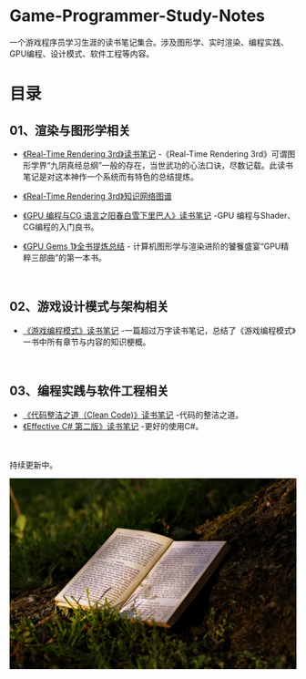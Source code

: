 # Game-Programmer-Study-Notes

一个游戏程序员学习生涯的读书笔记集合。涉及图形学、实时渲染、编程实践、GPU编程、设计模式、软件工程等内容。

# 目录

## 01、渲染与图形学相关
- [《Real-Time Rendering 3rd》读书笔记](https://github.com/QianMo/Programming-Reading-Notes/tree/master/Content/%E3%80%8AReal-Time%20Rendering%203rd%E3%80%8B%E8%AF%BB%E4%B9%A6%E7%AC%94%E8%AE%B0)
-《Real-Time Rendering
3rd》可谓图形学界“九阴真经总纲”一般的存在，当世武功的心法口诀，尽数记载。此读书笔记是对这本神作一个系统而有特色的总结提炼。

- [《Real-Time Rendering 3rd》知识网络图谱](https://github.com/QianMo/Game-Programmer-Study-Notes/tree/master/Content/%E3%80%8AReal-Time%20Rendering%203rd%E3%80%8B%E7%9F%A5%E8%AF%86%E7%BD%91%E7%BB%9C%E5%9B%BE%E8%B0%B1)

- [《GPU 编程与CG 语言之阳春白雪下里巴人》读书笔记](https://github.com/QianMo/Game-Dev-Reading-Notes/tree/master/Content/%E3%80%8AGPU%20%E7%BC%96%E7%A8%8B%E4%B8%8ECG%20%E8%AF%AD%E8%A8%80%E4%B9%8B%E9%98%B3%E6%98%A5%E7%99%BD%E9%9B%AA%E4%B8%8B%E9%87%8C%E5%B7%B4%E4%BA%BA%E3%80%8B%E8%AF%BB%E4%B9%A6%E7%AC%94%E8%AE%B0)
-GPU 编程与Shader、CG编程的入门良书。

- [《GPU Gems 1》全书提炼总结](https://github.com/QianMo/Game-Programmer-Study-Notes/tree/master/Content/%E3%80%8AGPU%20Gems%201%E3%80%8B%E5%85%A8%E4%B9%A6%E6%8F%90%E7%82%BC%E6%80%BB%E7%BB%93) - 计算机图形学与渲染进阶的饕餮盛宴“GPU精粹三部曲”的第一本书。



<br>

## 02、游戏设计模式与架构相关

- [《游戏编程模式》读书笔记](https://github.com/QianMo/Reading-Notes/tree/master/Content/%E3%80%8A%E6%B8%B8%E6%88%8F%E7%BC%96%E7%A8%8B%E6%A8%A1%E5%BC%8F%E3%80%8B%E8%AF%BB%E4%B9%A6%E7%AC%94%E8%AE%B0)
-一篇超过万字读书笔记，总结了《游戏编程模式》一书中所有章节与内容的知识梗概。
<br>

## 03、编程实践与软件工程相关

- [《代码整洁之道（Clean Code)》读书笔记](https://github.com/QianMo/Reading-Notes/tree/master/Content/%E3%80%8A%E4%BB%A3%E7%A0%81%E6%95%B4%E6%B4%81%E4%B9%8B%E9%81%93%E3%80%8B%E8%AF%BB%E4%B9%A6%E7%AC%94%E8%AE%B0)
-代码的整洁之道。
- [《Effective C# 第二版》读书笔记](https://github.com/QianMo/Reading-Notes/tree/master/Content/%E3%80%8AEffective%20C%23%20%E7%AC%AC%E4%BA%8C%E7%89%88%E3%80%8B%E8%AF%BB%E4%B9%A6%E7%AC%94%E8%AE%B0)
-更好的使用C#。





<br>
<br>
持续更新中。

![](book-2325624_1920.jpg)

